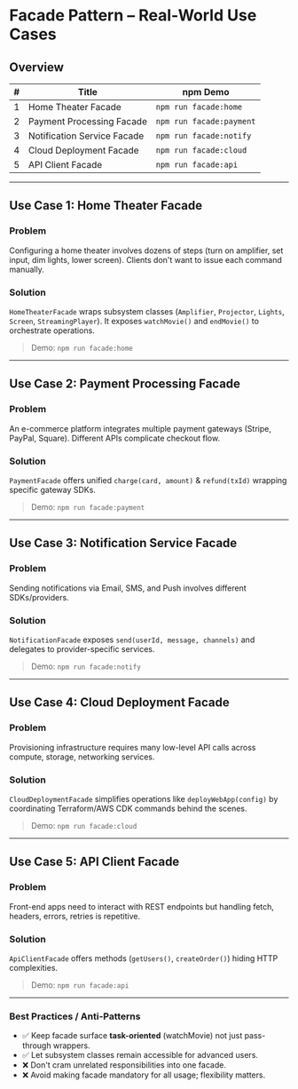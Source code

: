 # Facade Pattern – Real-World Use Cases

## Overview

| # | Title | npm Demo |
|---|-------|----------|
| 1 | Home Theater Facade | `npm run facade:home` |
| 2 | Payment Processing Facade | `npm run facade:payment` |
| 3 | Notification Service Facade | `npm run facade:notify` |
| 4 | Cloud Deployment Facade | `npm run facade:cloud` |
| 5 | API Client Facade | `npm run facade:api` |

---
## Use Case 1: Home Theater Facade

### Problem
Configuring a home theater involves dozens of steps (turn on amplifier, set input, dim lights, lower screen). Clients don't want to issue each command manually.

### Solution
`HomeTheaterFacade` wraps subsystem classes (`Amplifier`, `Projector`, `Lights`, `Screen`, `StreamingPlayer`). It exposes `watchMovie()` and `endMovie()` to orchestrate operations.

> Demo: `npm run facade:home`

---
## Use Case 2: Payment Processing Facade

### Problem
An e-commerce platform integrates multiple payment gateways (Stripe, PayPal, Square). Different APIs complicate checkout flow.

### Solution
`PaymentFacade` offers unified `charge(card, amount)` & `refund(txId)` wrapping specific gateway SDKs.

> Demo: `npm run facade:payment`

---
## Use Case 3: Notification Service Facade

### Problem
Sending notifications via Email, SMS, and Push involves different SDKs/providers.

### Solution
`NotificationFacade` exposes `send(userId, message, channels)` and delegates to provider-specific services.

> Demo: `npm run facade:notify`

---
## Use Case 4: Cloud Deployment Facade

### Problem
Provisioning infrastructure requires many low-level API calls across compute, storage, networking services.

### Solution
`CloudDeploymentFacade` simplifies operations like `deployWebApp(config)` by coordinating Terraform/AWS CDK commands behind the scenes.

> Demo: `npm run facade:cloud`

---
## Use Case 5: API Client Facade

### Problem
Front-end apps need to interact with REST endpoints but handling fetch, headers, errors, retries is repetitive.

### Solution
`ApiClientFacade` offers methods (`getUsers()`, `createOrder()`) hiding HTTP complexities.

> Demo: `npm run facade:api`

---

### Best Practices / Anti-Patterns
* ✅ Keep facade surface **task-oriented** (watchMovie) not just pass-through wrappers.
* ✅ Let subsystem classes remain accessible for advanced users.
* ❌ Don't cram unrelated responsibilities into one facade.
* ❌ Avoid making facade mandatory for all usage; flexibility matters. 